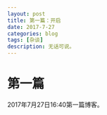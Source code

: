 ```yaml
---
layout: post
title: 第一篇：开启
date: 2017-7-27
categories: blog
tags: [杂谈]
description: 无话可说。
---
```


# 第一篇

2017年7月27日16:40第一篇博客。













